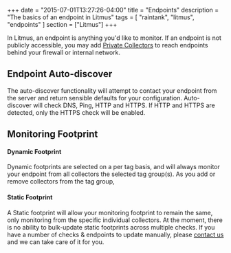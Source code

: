 +++
date = "2015-07-01T13:27:26-04:00"
title = "Endpoints"
description = "The basics of an endpoint in Litmus"
tags = [ "raintank", "litmus", "endpoints" ]
section = ["Litmus"]
+++

In Litmus, an endpoint is anything you'd like to monitor. If an endpoint is not publicly accessible, you may add [Private Collectors](/docs/litmus/private-collectors) to reach endpoints behind your firewall or internal network. 


## Endpoint Auto-discover

The auto-discover functionality will attempt to contact your endpoint from the server and return sensible defaults for your configuration. Auto-discover will check DNS, Ping, HTTP and HTTPS. If HTTP and HTTPS are detected, only the HTTPS check will be enabled. 

## Monitoring Footprint

#### Dynamic Footprint
Dynamic footprints are selected on a per tag basis, and will always monitor your endpoint from all collectors the selected tag group(s). As you add or remove collectors from the tag group, 

#### Static Footprint
A Static footprint will allow your monitoring footprint to remain the same, only monitoring from the specific individual collectors. At the moment, there is no ability to bulk-update static footprints across multiple checks. If you have a number of checks & endpoints to update manually, please [contact us](mailto:hello@raintank.io) and we can take care of it for you.
